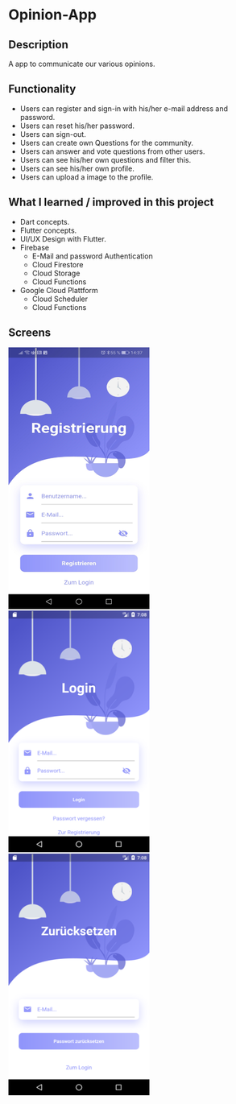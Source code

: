 # Opinion-App

## Description

A app to communicate our various opinions.

## Functionality

- Users can register and sign-in with his/her e-mail address and password.
- Users can reset his/her password.
- Users can sign-out.
- Users can create own Questions for the community.
- Users can answer and vote questions from other users.
- Users can see his/her own questions and filter this.
- Users can see his/her own profile.
- Users can upload a image to the profile.

## What I learned / improved in this project

- Dart concepts.
- Flutter concepts.
- UI/UX Design with Flutter.
- Firebase
  - E-Mail and password Authentication
  - Cloud Firestore
  - Cloud Storage
  - Cloud Functions
- Google Cloud Plattform
  - Cloud Scheduler
  - Cloud Functions

## Screens

<img src="https://github.com/Marcelxy/Opinion-App/blob/master/assets/images/Screenshots/Registrierungs_Screenshot.jpg" width="280" height="520">   <img src="https://github.com/Marcelxy/Opinion-App/blob/master/assets/images/Screenshots/loginScreen.png" width="280" height="480"> <img src="https://github.com/Marcelxy/Opinion-App/blob/master/assets/images/Screenshots/resetPasswordScreen.png" width="280" height="480">
